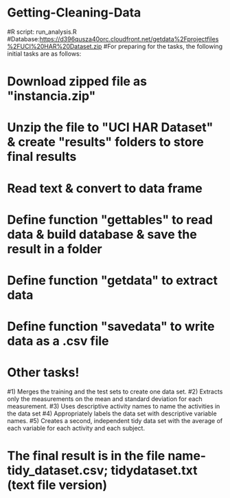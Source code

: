 # Getting-Cleaning-Data
#R script: run_analysis.R
#Database:https://d396qusza40orc.cloudfront.net/getdata%2Fprojectfiles%2FUCI%20HAR%20Dataset.zip
#For preparing for the tasks, the following initial tasks are as follows:
# Download zipped file as "instancia.zip"
# Unzip the file to "UCI HAR Dataset" & create "results" folders to store final results
# Read text & convert to data frame
# Define function "gettables" to read data & build database & save the result in a folder
# Define function "getdata" to extract data
# Define function "savedata" to write data as a .csv file

# Other tasks!
#1) Merges the training and the test sets to create one data set.
#2) Extracts only the measurements on the mean and standard deviation for each measurement. 
#3) Uses descriptive activity names to name the activities in the data set
#4) Appropriately labels the data set with descriptive variable names. 
#5) Creates a second, independent tidy data set with the average of each variable for each activity and each subject.

# The final result is in the file name- tidy_dataset.csv; tidydataset.txt (text file version)

